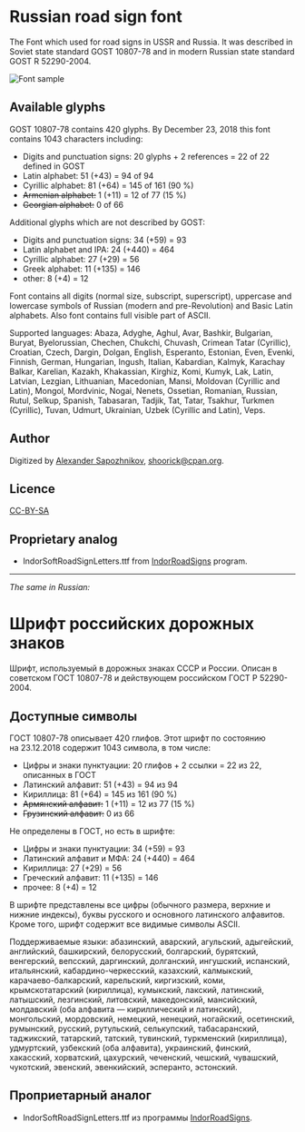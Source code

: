 Russian road sign font
======================

The Font which used for road signs in USSR and Russia.
It was described in Soviet state standard GOST 10807-78 and
in modern Russian state standard GOST R 52290-2004.

![Font sample](http://habrastorage.org/storage2/fb7/716/823/fb771682308a41efbfd9082e7633f7e2.png)

Available glyphs
----------------

GOST 10807-78 contains 420 glyphs.
By December 23, 2018 this font contains 1043 characters including:

* Digits and punctuation signs: 20 glyphs + 2 references = 22 of 22 defined in GOST
* Latin alphabet: 51 (+43) = 94 of 94
* Cyrillic alphabet: 81 (+64) = 145 of 161 (90 %)
* ~~Armenian alphabet:~~ 1 (+11) = 12 of 77 (15 %)
* ~~Georgian alphabet:~~ 0 of 66

Additional glyphs which are not described by GOST:

* Digits and punctuation signs: 34 (+59) = 93
* Latin alphabet and IPA: 24 (+440) = 464
* Cyrillic alphabet: 27 (+29) = 56
* Greek alphabet: 11 (+135) = 146
* other: 8 (+4) = 12

Font contains all digits (normal size, subscript, superscript),
uppercase and lowercase symbols of Russian (modern and pre-Revolution)
and Basic Latin alphabets. Also font contains full visible part of ASCII.

Supported languages:
Abaza, Adyghe, Aghul, Avar, Bashkir, Bulgarian, Buryat, Byelorussian, Chechen,
Chukchi, Chuvash, Crimean Tatar (Cyrillic), Croatian, Czech, Dargin, Dolgan,
English, Esperanto, Estonian, Even, Evenki, Finnish, German, Hungarian, Ingush,
Italian, Kabardian, Kalmyk, Karachay Balkar, Karelian, Kazakh, Khakassian,
Kirghiz, Komi, Kumyk, Lak, Latin, Latvian, Lezgian, Lithuanian, Macedonian,
Mansi, Moldovan (Cyrillic and Latin), Mongol, Mordvinic, Nogai, Nenets,
Ossetian, Romanian, Russian, Rutul, Selkup, Spanish, Tabasaran, Tadjik, Tat,
Tatar, Tsakhur, Turkmen (Cyrillic), Tuvan, Udmurt, Ukrainian, Uzbek (Cyrillic
and Latin), Veps.

Author
------

Digitized by [Alexander Sapozhnikov](http://shoorick.ru/), <shoorick@cpan.org>.

Licence
-------

[CC-BY-SA](http://creativecommons.org/licenses/by-sa/3.0/)

Proprietary analog
------------------

* IndorSoftRoadSignLetters.ttf from
[IndorRoadSigns](http://www.indorsoft.ru/products/roadsigns/) program.

--------------------------------------------------
_The same in Russian:_

Шрифт российских дорожных знаков
================================

Шрифт, используемый в дорожных знаках СССР и России.
Описан в советском ГОСТ 10807-78 и действующем российском ГОСТ Р 52290-2004.

Доступные символы
----------------

ГОСТ 10807-78 описывает 420 глифов.
Этот шрифт по состоянию на 23.12.2018 содержит 1043 символа, в том числе:

* Цифры и знаки пунктуации: 20 глифов + 2 ссылки = 22 из 22, описанных в ГОСТ
* Латинский алфавит: 51 (+43) = 94 из 94
* Кириллица: 81 (+64) = 145 из 161 (90 %)
* ~~Армянский алфавит:~~ 1 (+11) = 12 из 77 (15 %)
* ~~Грузинский алфавит:~~ 0 из 66

Не определены в ГОСТ, но есть в шрифте:

* Цифры и знаки пунктуации: 34 (+59) = 93
* Латинский алфавит и МФА: 24 (+440) = 464
* Кириллица: 27 (+29) = 56
* Греческий алфавит: 11 (+135) = 146
* прочее: 8 (+4) = 12

В шрифте представлены все цифры (обычного размера, верхние и нижние индексы),
буквы русского и основного латинского алфавитов. Кроме того, шрифт содержит все
видимые символы ASCII.

Поддерживаемые языки:
абазинский, аварский, агульский, адыгейский, английский, башкирский,
белорусский, болгарский, бурятский, венгерский, вепсский, даргинский,
долганский, ингушский, испанский, итальянский, кабардино-черкесский, казахский,
калмыкский, карачаево-балкарский, карельский, киргизский, коми,
крымскотатарский (кириллица), кумыкский, лакский, латинский, латышский,
лезгинский, литовский, македонский, мансийский, молдавский (оба алфавита —
кириллический и латинский), монгольский, мордовский, немецкий, ненецкий,
ногайский, осетинский, румынский, русский, рутульский, селькупский,
табасаранский, таджикский, татарский, татский, тувинский, туркменский
(кириллица), удмуртский, узбекский (оба алфавита), украинский, финский,
хакасский, хорватский, цахурский, чеченский, чешский, чувашский, чукотский,
эвенский, эвенкийский, эсперанто, эстонский.

Проприетарный аналог
--------------------

* IndorSoftRoadSignLetters.ttf из программы
[IndorRoadSigns](http://www.indorsoft.ru/products/roadsigns/).
